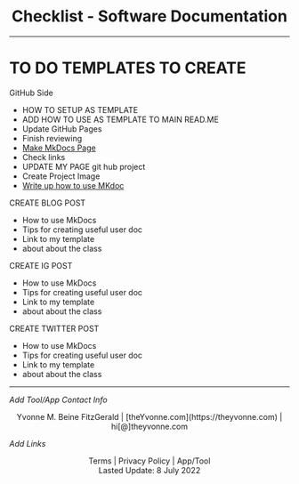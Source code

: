 <h1 align="center">Checklist - Software Documentation </h1>

---
# TO DO TEMPLATES TO CREATE

GitHub Side  
- HOW TO SETUP AS TEMPLATE    
- ADD HOW TO USE AS TEMPLATE TO MAIN READ.ME  
- Update GitHub Pages  
- Finish reviewing  
- [Make MkDocs Page](https://medium.com/omics-diary/how-to-create-a-documentation-website-with-mkdocs-bb2b73d4dde7)  
- Check links  
- UPDATE MY PAGE git hub project    
- Create Project Image  
- [Write up how to use MKdoc]( https://medium.com/omics-diary/how-to-create-a-documentation-website-with-mkdocs-bb2b73d4dde7)  

 
CREATE BLOG POST     
   - How to use MkDocs  
   - Tips for creating useful user doc  
   - Link to my template  
   - about about the class  


CREATE IG POST    
   - How to use MkDocs  
   - Tips for creating useful user doc  
   - Link to my template  
   - about about the class  



CREATE TWITTER POST    
   - How to use MkDocs  
   - Tips for creating useful user doc  
   - Link to my template  
   - about about the class  



---
_Add Tool/App Contact Info_
<center>Yvonne M. Beine FitzGerald | [theYvonne.com](https://theyvonne.com) | hi[@]theyvonne.com </center>  

_Add Links_

<center>Terms | Privacy Policy | App/Tool </center>

<center>Lasted Update: 8 July 2022 </center>


